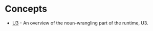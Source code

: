 # Concepts

- [U3](urbit-docs/system/runtime/concepts/u3) - An overview of the noun-wrangling part of the runtime, U3.
